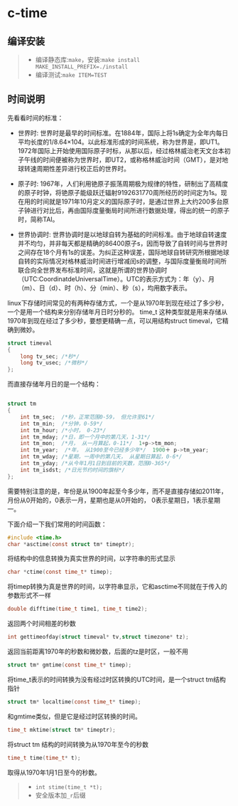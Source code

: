 # c-time

## 编译安装

>- 编译静态库:`make`，安装:`make install MAKE_INSTALL_PREFIX=./install`
>- 编译测试:`make ITEM=TEST`

## 时间说明

先看看时间的标准：

- 世界时:
世界时是最早的时间标准。在1884年，国际上将1s确定为全年内每日平均长度的1/8.64×104。以此标准形成的时间系统，称为世界是，即UT1。1972年国际上开始使用国际原子时标，从那以后，经过格林威治老天文台本初子午线的时间便被称为世界时，即UT2，或称格林威治时间（GMT），是对地球转速周期性差异进行校正后的世界时。

- 原子时:
1967年，人们利用铯原子振荡周期极为规律的特性，研制出了高精度的原子时钟，将铯原子能级跃迁辐射9192631770周所经历的时间定为1s。现在用的时间就是1971年10月定义的国际原子时，是通过世界上大约200多台原子钟进行对比后，再由国际度量衡局时间所进行数据处理，得出的统一的原子时，简称TAI。 

- 世界协调时:
世界协调时是以地球自转为基础的时间标准。由于地球自转速度并不均匀，并非每天都是精确的86400原子s，因而导致了自转时间与世界时之间存在18个月有1s的误差。为纠正这种误差，国际地球自转研究所根据地球自转的实际情况对格林威治时间进行增减闰s的调整，与国际度量衡局时间所联合向全世界发布标准时间，这就是所谓的世界协调时（UTC:CoordinatdeUniversalTime）。UTC的表示方式为：年（y）、月（m）、日（d）、时（h）、分（min）、秒（s），均用数字表示。

linux下存储时间常见的有两种存储方式，一个是从1970年到现在经过了多少秒，一个是用一个结构来分别存储年月日时分秒的。
time_t 这种类型就是用来存储从1970年到现在经过了多少秒，要想更精确一点，可以用结构struct timeval，它精确到微妙。

```c
struct timeval
{
    long tv_sec; /*秒*/
    long tv_usec; /*微秒*/
};
```

而直接存储年月日的是一个结构：
```c

struct tm
{
    int tm_sec;  /*秒，正常范围0-59， 但允许至61*/
    int tm_min;  /*分钟，0-59*/
    int tm_hour; /*小时， 0-23*/
    int tm_mday; /*日，即一个月中的第几天，1-31*/
    int tm_mon;  /*月， 从一月算起，0-11*/  1+p->tm_mon;
    int tm_year;  /*年， 从1900至今已经多少年*/  1900＋ p->tm_year;
    int tm_wday; /*星期，一周中的第几天， 从星期日算起，0-6*/
    int tm_yday; /*从今年1月1日到目前的天数，范围0-365*/
    int tm_isdst; /*日光节约时间的旗标*/
};
```

需要特别注意的是，年份是从1900年起至今多少年，而不是直接存储如2011年，月份从0开始的，0表示一月，星期也是从0开始的， 0表示星期日，1表示星期一。

下面介绍一下我们常用的时间函数：

```c
#include <time.h>
char *asctime(const struct tm* timeptr);
```

将结构中的信息转换为真实世界的时间，以字符串的形式显示

```c
char *ctime(const time_t* timep);
```

将timep转换为真是世界的时间，以字符串显示，它和asctime不同就在于传入的参数形式不一样

```c
double difftime(time_t time1, time_t time2);
```

返回两个时间相差的秒数

```c
int gettimeofday(struct timeval* tv,struct timezone* tz);
```

返回当前距离1970年的秒数和微妙数，后面的tz是时区，一般不用

```c
struct tm* gmtime(const time_t* timep);
```

将time_t表示的时间转换为没有经过时区转换的UTC时间，是一个struct tm结构指针

```c
struct tm* localtime(const time_t* timep);
```

和gmtime类似，但是它是经过时区转换的时间。

```c
time_t mktime(struct tm* timeptr);
```

将struct tm 结构的时间转换为从1970年至今的秒数

```c
time_t time(time_t* t);
```

取得从1970年1月1日至今的秒数。

>- `int stime(time_t *t);`
>- 安全版本加`_r`后缀
